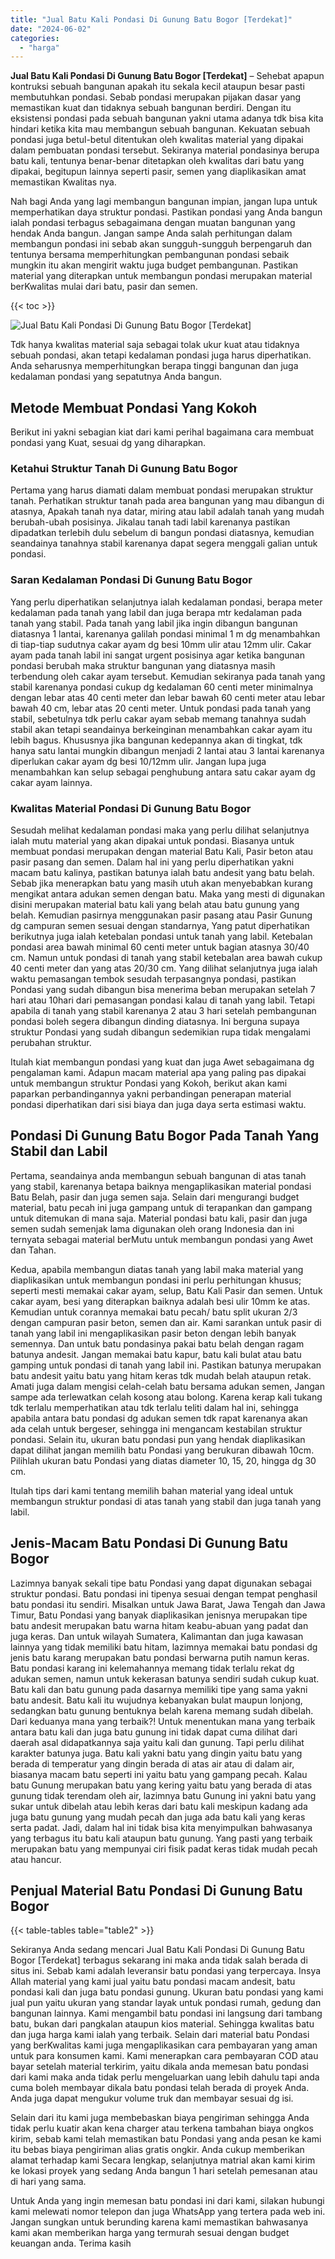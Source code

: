 ```yaml
---
title: "Jual Batu Kali Pondasi Di Gunung Batu Bogor [Terdekat]"
date: "2024-06-02"
categories: 
  - "harga"
---
```


**Jual Batu Kali Pondasi Di Gunung Batu Bogor \[Terdekat\]** – Sehebat apapun kontruksi sebuah bangunan apakah itu sekala kecil ataupun besar pasti membutuhkan pondasi. Sebab pondasi merupakan pijakan dasar yang memastikan kuat dan tidaknya sebuah bangunan berdiri. Dengan itu eksistensi pondasi pada sebuah bangunan yakni utama adanya tdk bisa kita hindari ketika kita mau membangun sebuah bangunan. Kekuatan sebuah pondasi juga betul-betul ditentukan oleh kwalitas material yang dipakai dalam pembuatan pondasi tersebut. Sekiranya material pondasinya berupa batu kali, tentunya benar-benar ditetapkan oleh kwalitas dari batu yang dipakai, begitupun lainnya seperti pasir, semen yang diaplikasikan amat memastikan Kwalitas nya.

Nah bagi Anda yang lagi membangun bangunan impian, jangan lupa untuk memperhatikan daya struktur pondasi. Pastikan pondasi yang Anda bangun ialah pondasi terbagus sebagaimana dengan muatan bangunan yang hendak Anda bangun. Jangan sampe Anda salah perhitungan dalam membangun pondasi ini sebab akan sungguh-sungguh berpengaruh dan tentunya bersama memperhitungkan pembangunan pondasi sebaik mungkin itu akan mengirit waktu juga budget pembangunan. Pastikan material yang diterapkan untuk membangun pondasi merupakan material berKwalitas mulai dari batu, pasir dan semen.

{{< toc >}}

![Jual Batu Kali Pondasi Di Gunung Batu Bogor [Terdekat]](/images/jual-batu-kali-22.png)

Tdk hanya kwalitas material saja sebagai tolak ukur kuat atau tidaknya sebuah pondasi, akan tetapi kedalaman pondasi juga harus diperhatikan. Anda seharusnya memperhitungkan berapa tinggi bangunan dan juga kedalaman pondasi yang sepatutnya Anda bangun.

## Metode Membuat Pondasi Yang Kokoh

Berikut ini yakni sebagian kiat dari kami perihal bagaimana cara membuat pondasi yang Kuat, sesuai dg yang diharapkan.

### Ketahui Struktur Tanah Di Gunung Batu Bogor

Pertama yang harus diamati dalam membuat pondasi merupakan struktur tanah. Perhatikan struktur tanah pada area bangunan yang mau dibangun di atasnya, Apakah tanah nya datar, miring atau labil adalah tanah yang mudah berubah-ubah posisinya. Jikalau tanah tadi labil karenanya pastikan dipadatkan terlebih dulu sebelum di bangun pondasi diatasnya, kemudian seandainya tanahnya stabil karenanya dapat segera menggali galian untuk pondasi.

### Saran Kedalaman Pondasi Di Gunung Batu Bogor

Yang perlu diperhatikan selanjutnya ialah kedalaman pondasi, berapa meter kedalaman pada tanah yang labil dan juga berapa mtr kedalaman pada tanah yang stabil. Pada tanah yang labil jika ingin dibangun bangunan diatasnya 1 lantai, karenanya galilah pondasi minimal 1 m dg menambahkan di tiap-tiap sudutnya cakar ayam dg besi 10mm ulir atau 12mm ulir. Cakar ayam pada tanah labil ini sangat urgent posisinya agar ketika bangunan pondasi berubah maka struktur bangunan yang diatasnya masih terbendung oleh cakar ayam tersebut. Kemudian sekiranya pada tanah yang stabil karenanya pondasi cukup dg kedalaman 60 centi meter minimalnya dengan lebar atas 40 centi meter dan lebar bawah 60 centi meter atau lebar bawah 40 cm, lebar atas 20 centi meter. Untuk pondasi pada tanah yang stabil, sebetulnya tdk perlu cakar ayam sebab memang tanahnya sudah stabil akan tetapi seandainya berkeinginan menambahkan cakar ayam itu lebih bagus. Khususnya jika bangunan kedepannya akan di tingkat, tdk hanya satu lantai mungkin dibangun menjadi 2 lantai atau 3 lantai karenanya diperlukan cakar ayam dg besi 10/12mm ulir. Jangan lupa juga menambahkan kan selup sebagai penghubung antara satu cakar ayam dg cakar ayam lainnya.

### Kwalitas Material Pondasi Di Gunung Batu Bogor

Sesudah melihat kedalaman pondasi maka yang perlu dilihat selanjutnya ialah mutu material yang akan dipakai untuk pondasi. Biasanya untuk membuat pondasi merupakan dengan material Batu Kali, Pasir beton atau pasir pasang dan semen. Dalam hal ini yang perlu diperhatikan yakni macam batu kalinya, pastikan batunya ialah batu andesit yang batu belah. Sebab jika menerapkan batu yang masih utuh akan menyebabkan kurang mengikat antara adukan semen dengan batu. Maka yang mesti di digunakan disini merupakan material batu kali yang belah atau batu gunung yang belah. Kemudian pasirnya menggunakan pasir pasang atau Pasir Gunung dg campuran semen sesuai dengan standarnya, Yang patut diperhatikan berikutnya juga ialah ketebalan pondasi untuk tanah yang labil. Ketebalan pondasi area bawah minimal 60 centi meter untuk bagian atasnya 30/40 cm. Namun untuk pondasi di tanah yang stabil ketebalan area bawah cukup 40 centi meter dan yang atas 20/30 cm. Yang dilihat selanjutnya juga ialah waktu pemasangan tembok sesudah terpasangnya pondasi, pastikan Pondasi yang sudah dibangun bisa menerima beban merupakan setelah 7 hari atau 10hari dari pemasangan pondasi kalau di tanah yang labil. Tetapi apabila di tanah yang stabil karenanya 2 atau 3 hari setelah pembangunan pondasi boleh segera dibangun dinding diatasnya. Ini berguna supaya struktur Pondasi yang sudah dibangun sedemikian rupa tidak mengalami perubahan struktur.

Itulah kiat membangun pondasi yang kuat dan juga Awet sebagaimana dg pengalaman kami. Adapun macam material apa yang paling pas dipakai untuk membangun struktur Pondasi yang Kokoh, berikut akan kami paparkan perbandingannya yakni perbandingan penerapan material pondasi diperhatikan dari sisi biaya dan juga daya serta estimasi waktu.

## Pondasi Di Gunung Batu Bogor Pada Tanah Yang Stabil dan Labil

Pertama, seandainya anda membangun sebuah bangunan di atas tanah yang stabil, karenanya betapa baiknya mengaplikasikan material pondasi Batu Belah, pasir dan juga semen saja. Selain dari mengurangi budget material, batu pecah ini juga gampang untuk di terapankan dan gampang untuk ditemukan di mana saja. Material pondasi batu kali, pasir dan juga semen sudah semenjak lama digunakan oleh orang Indonesia dan ini ternyata sebagai material berMutu untuk membangun pondasi yang Awet dan Tahan.

Kedua, apabila membangun diatas tanah yang labil maka material yang diaplikasikan untuk membangun pondasi ini perlu perhitungan khusus; seperti mesti memakai cakar ayam, selup, Batu Kali Pasir dan semen. Untuk cakar ayam, besi yang diterapkan baiknya adalah besi ulir 10mm ke atas. Kemudian untuk corannya memakai batu pecah/ batu split ukuran 2/3 dengan campuran pasir beton, semen dan air. Kami sarankan untuk pasir di tanah yang labil ini mengaplikasikan pasir beton dengan lebih banyak semennya. Dan untuk batu pondasinya pakai batu belah dengan ragam batunya andesit. Jangan memakai batu kapur, batu kali bulat atau batu gamping untuk pondasi di tanah yang labil ini. Pastikan batunya merupakan batu andesit yaitu batu yang hitam keras tdk mudah belah ataupun retak. Amati juga dalam mengisi celah-celah batu bersama adukan semen, Jangan sampe ada terlewatkan celah kosong atau bolong. Karena kerap kali tukang tdk terlalu memperhatikan atau tdk terlalu teliti dalam hal ini, sehingga apabila antara batu pondasi dg adukan semen tdk rapat karenanya akan ada celah untuk bergeser, sehingga ini mengancam kestabilan struktur pondasi. Selain itu, ukuran batu pondasi pun yang hendak diaplikasikan dapat dilihat jangan memilih batu Pondasi yang berukuran dibawah 10cm. Pilihlah ukuran batu Pondasi yang diatas diameter 10, 15, 20, hingga dg 30 cm.

Itulah tips dari kami tentang memilih bahan material yang ideal untuk membangun struktur pondasi di atas tanah yang stabil dan juga tanah yang labil.

## Jenis-Macam Batu Pondasi Di Gunung Batu Bogor

Lazimnya banyak sekali tipe batu Pondasi yang dapat digunakan sebagai struktur pondasi. Batu pondasi ini tipenya sesuai dengan tempat penghasil batu pondasi itu sendiri. Misalkan untuk Jawa Barat, Jawa Tengah dan Jawa Timur, Batu Pondasi yang banyak diaplikasikan jenisnya merupakan tipe batu andesit merupakan batu warna hitam keabu-abuan yang padat dan juga keras. Dan untuk wilayah Sumatera, Kalimantan dan juga kawasan lainnya yang tidak memiliki batu hitam, lazimnya memakai batu pondasi dg jenis batu karang merupakan batu pondasi berwarna putih namun keras. Batu pondasi karang ini kelemahannya memang tidak terlalu rekat dg adukan semen, namun untuk kekerasan batunya sendiri sudah cukup kuat. Batu kali dan batu gunung pada dasarnya memiliki tipe yang sama yakni batu andesit. Batu kali itu wujudnya kebanyakan bulat maupun lonjong, sedangkan batu gunung bentuknya belah karena memang sudah dibelah. Dari keduanya mana yang terbaik?! Untuk menentukan mana yang terbaik antara batu kali dan juga batu gunung ini tidak dapat cuma dilihat dari daerah asal didapatkannya saja yaitu kali dan gunung. Tapi perlu dilihat karakter batunya juga. Batu kali yakni batu yang dingin yaitu batu yang berada di temperatur yang dingin berada di atas air atau di dalam air, biasanya macam batu seperti ini yaitu batu yang gampang pecah. Kalau batu Gunung merupakan batu yang kering yaitu batu yang berada di atas gunung tidak terendam oleh air, lazimnya batu Gunung ini yakni batu yang sukar untuk dibelah atau lebih keras dari batu kali meskipun kadang ada juga batu gunung yang mudah pecah dan juga ada batu kali yang keras serta padat. Jadi, dalam hal ini tidak bisa kita menyimpulkan bahwasanya yang terbagus itu batu kali ataupun batu gunung. Yang pasti yang terbaik merupakan batu yang mempunyai ciri fisik padat keras tidak mudah pecah atau hancur.

## Penjual Material Batu Pondasi Di Gunung Batu Bogor

{{< table-tables table="table2" >}}

Sekiranya Anda sedang mencari Jual Batu Kali Pondasi Di Gunung Batu Bogor \[Terdekat\] terbagus sekarang ini maka anda tidak salah berada di situs ini. Sebab kami adalah leveransir batu pondasi yang terpercaya. Insya Allah material yang kami jual yaitu batu pondasi macam andesit, batu pondasi kali dan juga batu pondasi gunung. Ukuran batu pondasi yang kami jual pun yaitu ukuran yang standar layak untuk pondasi rumah, gedung dan bangunan lainnya. Kami mengambil batu pondasi ini langsung dari tambang batu, bukan dari pangkalan ataupun kios material. Sehingga kwalitas batu dan juga harga kami ialah yang terbaik. Selain dari material batu Pondasi yang berKwalitas kami juga mengaplikasikan cara pembayaran yang aman untuk para konsumen kami. Kami menerapkan cara pembayaran COD atau bayar setelah material terkirim, yaitu dikala anda memesan batu pondasi dari kami maka anda tidak perlu mengeluarkan uang lebih dahulu tapi anda cuma boleh membayar dikala batu pondasi telah berada di proyek Anda. Anda juga dapat mengukur volume truk dan membayar sesuai dg isi.

Selain dari itu kami juga membebaskan biaya pengiriman sehingga Anda tidak perlu kuatir akan kena charger atau terkena tambahan biaya ongkos kirim, sebab kami telah memastikan batu Pondasi yang anda pesan ke kami itu bebas biaya pengiriman alias gratis ongkir. Anda cukup memberikan alamat terhadap kami Secara lengkap, selanjutnya matrial akan kami kirim ke lokasi proyek yang sedang Anda bangun 1 hari setelah pemesanan atau di hari yang sama.

Untuk Anda yang ingin memesan batu pondasi ini dari kami, silakan hubungi kami melewati nomor telepon dan juga WhatsApp yang tertera pada web ini. Jangan sungkan untuk berunding karena kami memastikan bahwasanya kami akan memberikan harga yang termurah sesuai dengan budget keuangan anda. Terima kasih
